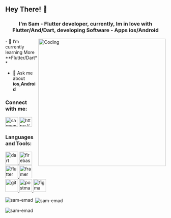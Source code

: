 <h2 align="lift"> Hey There! 👋 </h2>
<h3 align="center">I'm Sam -  Flutter developer, currently,  Im in love with Flutter/And/Dart, developing Software - Apps ios/Android</h3>
<img align="right" alt="Coding "width="400" src="https://cdn.dribbble.com/users/1162077/screenshots/3848914/programmer.gif">
- 🌱 I’m currently learning More **Flutter/Dart**

- 💬 Ask me about **ios,Android**

<h3 align="left">Connect with me:</h3>
<p align="left">
<a href="https://twitter.com/samemad2020" target="blank"><img align="center" src="https://raw.githubusercontent.com/rahuldkjain/github-profile-readme-generator/master/src/images/icons/Social/twitter.svg" alt="samemad2020" height="30" width="40" /></a>
<a href="https://instagram.com/https://www.instagram.com/samemad10/" target="blank"><img align="center" src="https://raw.githubusercontent.com/rahuldkjain/github-profile-readme-generator/master/src/images/icons/Social/instagram.svg" alt="https://www.instagram.com/samemad10/" height="30" width="40" /></a>
</p>

<h3 align="left">Languages and Tools:</h3>
<p align="left"> <a href="https://dart.dev" target="_blank" rel="noreferrer"> <img src="https://www.vectorlogo.zone/logos/dartlang/dartlang-icon.svg" alt="dart" width="40" height="40"/> <a href="https://firebase.google.com/" target="_blank" rel="noreferrer"> <img src="https://www.vectorlogo.zone/logos/firebase/firebase-icon.svg" alt="firebase" width="40" height="40"/> </a> <a href="https://flutter.dev" target="_blank" rel="noreferrer"> <img src="https://www.vectorlogo.zone/logos/flutterio/flutterio-icon.svg" alt="flutter" width="40" height="40"/> </a> <a href="https://www.framer.com/" target="_blank" rel="noreferrer"> <img src="https://www.vectorlogo.zone/logos/framer/framer-icon.svg" alt="framer" width="40" height="40"/> </a> <a href="https://git-scm.com/" target="_blank" rel="noreferrer"> <img src="https://www.vectorlogo.zone/logos/git-scm/git-scm-icon.svg" alt="git" width="40" height="40"/> </a> <a href="https://postman.com" target="_blank" rel="noreferrer"> <img src="https://www.vectorlogo.zone/logos/getpostman/getpostman-icon.svg" alt="postman" width="40" height="40"/>  </a> <a href="https://www.figma.com/" target="_blank" rel="noreferrer"> <img src="https://www.vectorlogo.zone/logos/figma/figma-icon.svg" alt="figma" width="40" height="40"/> </a> </a> </p>

<p><img align="left" src="https://github-readme-stats.vercel.app/api/top-langs?username=sam-emad&show_icons=true&locale=en&layout=compact" alt="sam-emad" /></p>

<p>&nbsp;<img align="center" src="https://github-readme-stats.vercel.app/api?username=sam-emad&show_icons=true&locale=en" alt="sam-emad" /></p>

<p><img align="center" src="https://github-readme-streak-stats.herokuapp.com/?user=sam-emad&" alt="sam-emad" /></p>


